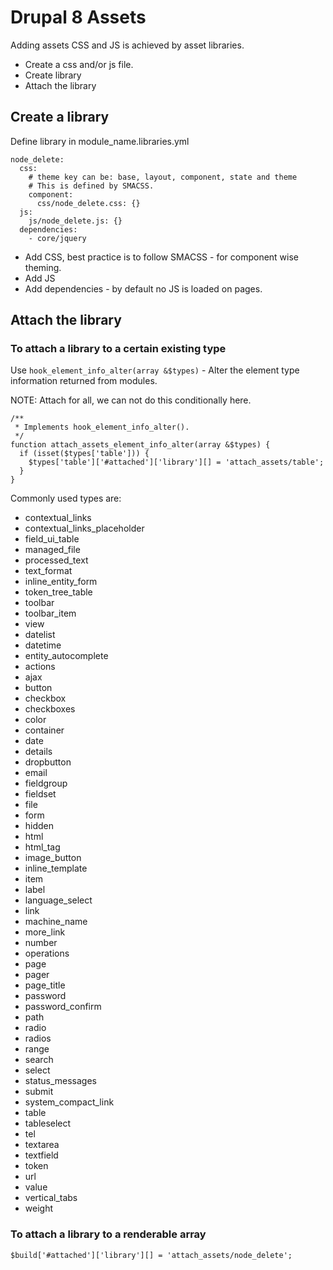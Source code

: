 # Drupal 8 Assets
Adding assets CSS and JS is achieved by asset libraries.

- Create a css and/or js file.
- Create library
- Attach the library


## Create a library
Define library in module_name.libraries.yml

```
node_delete:
  css:
    # theme key can be: base, layout, component, state and theme
    # This is defined by SMACSS.
    component:
      css/node_delete.css: {}
  js:
    js/node_delete.js: {}
  dependencies:
    - core/jquery
```

- Add CSS, best practice is to follow SMACSS - for component wise theming.
- Add JS
- Add dependencies - by default no JS is loaded on pages.

## Attach the library

### To attach a library to a certain existing type

Use ``hook_element_info_alter(array &$types)`` - Alter the element type information returned from modules.

NOTE: Attach for all, we can not do this conditionally here.

```
/**
 * Implements hook_element_info_alter().
 */
function attach_assets_element_info_alter(array &$types) {
  if (isset($types['table'])) {
    $types['table']['#attached']['library'][] = 'attach_assets/table';
  }
}
```

Commonly used types are:
- contextual_links
- contextual_links_placeholder
- field_ui_table
- managed_file
- processed_text
- text_format
- inline_entity_form
- token_tree_table
- toolbar
- toolbar_item
- view
- datelist
- datetime
- entity_autocomplete
- actions
- ajax
- button
- checkbox
- checkboxes
- color
- container
- date
- details
- dropbutton
- email
- fieldgroup
- fieldset
- file
- form
- hidden
- html
- html_tag
- image_button
- inline_template
- item
- label
- language_select
- link
- machine_name
- more_link
- number
- operations
- page
- pager
- page_title
- password
- password_confirm
- path
- radio
- radios
- range
- search
- select
- status_messages
- submit
- system_compact_link
- table
- tableselect
- tel
- textarea
- textfield
- token
- url
- value
- vertical_tabs
- weight


### To attach a library to a renderable array

```
$build['#attached']['library'][] = 'attach_assets/node_delete';
```


